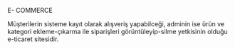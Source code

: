 E- COMMERCE

Müşterilerin sisteme kayıt olarak alışveriş yapabilceği, adminin ise ürün ve kategori ekleme-çıkarma ile siparişleri görüntüleyip-silme yetkisinin olduğu e-ticaret sitesidir.
